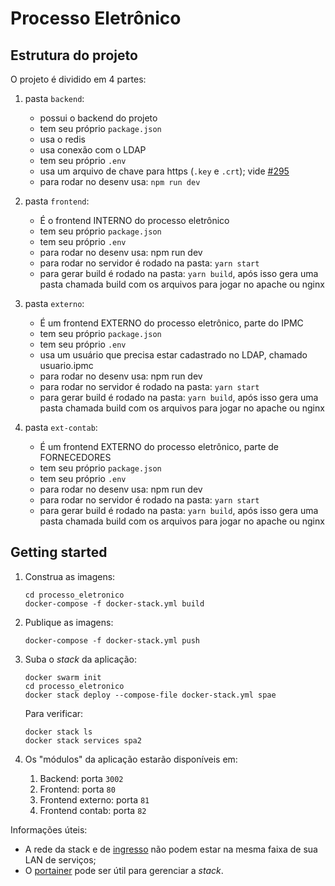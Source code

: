 # Processo Eletrônico

## Estrutura do projeto

O projeto é dividido em 4 partes:

1. pasta `backend`:  

   - possui o backend do projeto
   - tem seu próprio `package.json`
   - usa o redis
   - usa conexão com o LDAP
   - tem seu próprio `.env`
   - usa um arquivo de chave para https (`.key` e `.crt`); vide [#295](https://github.com/CMCuritiba/processo_eletronico/issues/295)
   - para rodar no desenv usa: `npm run dev`

1. pasta `frontend`:

   - É o frontend INTERNO do processo eletrônico
   - tem seu próprio `package.json`
   - tem seu próprio `.env`
   - para rodar no desenv usa: npm run dev
   - para rodar no servidor é rodado na pasta: `yarn start`
   - para gerar build é rodado na pasta: `yarn build`, após isso gera uma pasta chamada build com os arquivos para jogar no apache ou nginx

1. pasta `externo`:

   - É um frontend EXTERNO do processo eletrônico, parte do IPMC
   - tem seu próprio `package.json`
   - tem seu próprio `.env`
   - usa um usuário que precisa estar cadastrado no LDAP, chamado usuario.ipmc
   - para rodar no desenv usa: npm run dev
   - para rodar no servidor é rodado na pasta: `yarn start`
   - para gerar build é rodado na pasta: `yarn build`, após isso gera uma pasta chamada build com os arquivos para jogar no apache ou nginx

1. pasta `ext-contab`:

   - É um frontend EXTERNO do processo eletrônico, parte de FORNECEDORES
   - tem seu próprio `package.json`
   - tem seu próprio `.env`
   - para rodar no desenv usa: npm run dev
   - para rodar no servidor é rodado na pasta: `yarn start`
   - para gerar build é rodado na pasta: `yarn build`, após isso gera uma pasta chamada build com os arquivos para jogar no apache ou nginx

## Getting started

1. Construa as imagens:

   ```shell
   cd processo_eletronico
   docker-compose -f docker-stack.yml build
   ```

1. Publique as imagens:

   ```shell
   docker-compose -f docker-stack.yml push
   ```

1. Suba o _stack_ da aplicação:

   ```shell
   docker swarm init
   cd processo_eletronico
   docker stack deploy --compose-file docker-stack.yml spae
   ```

   Para verificar:

   ```shell
   docker stack ls
   docker stack services spa2
   ```

1. Os "módulos" da aplicação estarão disponíveis em:

   1. Backend: porta `3002`
   1. Frontend: porta `80`
   1. Frontend externo: porta `81`
   1. Frontend contab: porta `82`

Informações úteis:

- A rede da stack e de [ingresso](https://docs.docker.com/network/overlay/#customize-the-default-ingress-network) não podem estar na mesma faixa de sua LAN de serviços;
- O [portainer](https://www.portainer.io/) pode ser útil para gerenciar a _stack_.

